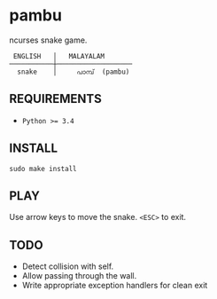 pambu
=====

ncurses snake game.

     ENGLISH   │   MALAYALAM
    ───────────┼───────────────────
      snake    │     പാമ്പ്  (pambu)

REQUIREMENTS
------------

* `Python >= 3.4`

INSTALL
-------

    sudo make install

PLAY
----
Use arrow keys to move the snake. `<ESC>` to exit.

TODO
----

* Detect collision with self.
* Allow passing through the wall.
* Write appropriate exception handlers for clean exit
